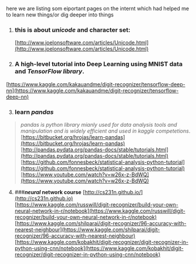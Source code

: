
here we are listing som eiportant pages on the internt which had helped me to learn new things/or dig deeper into things 

1. ### **this is about _unicode_ and character set:**
   [http://www.joelonsoftware.com/articles/Unicode.html](http://www.joelonsoftware.com/articles/Unicode.html)  

2. ### **A high-level tutorial into Deep Learning using MNIST data and _TensorFlow library_.** 
[https://www.kaggle.com/kakauandme/digit-recognizer/tensorflow-deep-nn](https://www.kaggle.com/kakauandme/digit-recognizer/tensorflow-deep-nn)  


3. ### **learn _pandas_**
>_pandas is python library mianly used for data analysis tools and manipulation and is widely efficient and used in kaggle competetions_.  
[https://bitbucket.org/hrojas/learn-pandas](https://bitbucket.org/hrojas/learn-pandas)  
[http://pandas.pydata.org/pandas-docs/stable/tutorials.html](http://pandas.pydata.org/pandas-docs/stable/tutorials.html)  
[https://github.com/fonnesbeck/statistical-analysis-python-tutorial](https://github.com/fonnesbeck/statistical-analysis-python-tutorial)  
[https://www.youtube.com/watch?v=w26x-z-BdWQ](https://www.youtube.com/watch?v=w26x-z-BdWQ)

4. ###**_neural_ network course**
[http://cs231n.github.io/](http://cs231n.github.io)  
[https://www.kaggle.com/russwill/digit-recognizer/build-your-own-neural-network-in-r/notebook](https://www.kaggle.com/russwill/digit-recognizer/build-your-own-neural-network-in-r/notebook)  
[https://www.kaggle.com/shilparai/digit-recognizer/96-accuracy-with-nearest-neighbour](https://www.kaggle.com/shilparai/digit-recognizer/96-accuracy-with-nearest-neighbour)  
[https://www.kaggle.com/kobakhit/digit-recognizer/digit-recognizer-in-python-using-cnn/notebook](https://www.kaggle.com/kobakhit/digit-recognizer/digit-recognizer-in-python-using-cnn/notebook)  